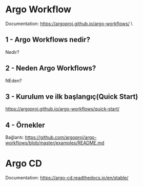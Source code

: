 # Argo Workflow
Documentation: https://argoproj.github.io/argo-workflows/ \

## 1 - Argo Workflows nedir?
Nedir?

## 2 - Neden Argo Workflows?
NEden?

## 3 - Kurulum ve ilk başlangıç(Quick Start)
https://argoproj.github.io/argo-workflows/quick-start/


## 4 - Örnekler
Bağlantı: https://github.com/argoproj/argo-workflows/blob/master/examples/README.md


# Argo CD
Documentation: https://argo-cd.readthedocs.io/en/stable/

